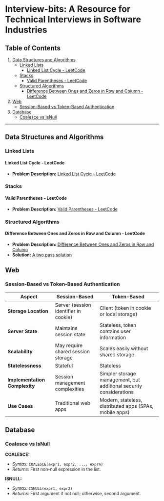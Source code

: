 # Interview-bits: A Resource for Technical Interviews in Software Industries

## Table of Contents
1. [Data Structures and Algorithms](#data-structures-and-algorithms)
    - [Linked Lists](#linked-lists)
        - [Linked List Cycle - LeetCode](#linked-list-cycle---leetcode)
    - [Stacks](#stacks)
        - [Valid Parentheses - LeetCode](#valid-parentheses---leetcode)
    - [Structured Algorithms](#structured-algorithms)
        - [Difference Between Ones and Zeros in Row and Column - LeetCode](#difference-between-ones-and-zeros-in-row-and-column---leetcode)
2. [Web](#web)
    - [Session-Based vs Token-Based Authentication](#session-based-vs-token-based-authentication)
3. [Database](#database)
    - [Coalesce vs IsNull](#coalesce-vs-isnull)

---

## Data Structures and Algorithms

### Linked Lists

#### Linked List Cycle - LeetCode
- **Problem Description:** [Linked List Cycle - LeetCode](https://leetcode.com/problems/linked-list-cycle/)

### Stacks

#### Valid Parentheses - LeetCode
- **Problem Description:** [Valid Parentheses - LeetCode](https://leetcode.com/problems/valid-parentheses/)

### Structured Algorithms

#### Difference Between Ones and Zeros in Row and Column - LeetCode
- **Problem Description:** [Difference Between Ones and Zeros in Row and Column](https://leetcode.com/problems/difference-between-ones-and-zeros-in-row-and-column)
- **Solution:** [A two pass solution](https://leetcode.com/problems/difference-between-ones-and-zeros-in-row-and-column/solutions/4403123/two-pass-solution/)

## Web

### Session-Based vs Token-Based Authentication

| **Aspect** | **Session-Based** | **Token-Based** |
|------------|-------------------|-----------------|
| **Storage Location** | Server (session identifier in cookie) | Client (token in cookie or local storage) |
| **Server State** | Maintains session state | Stateless, token contains user information |
| **Scalability** | May require shared session storage | Scales easily without shared storage |
| **Statelessness** | Stateful | Stateless |
| **Implementation Complexity** | Session management complexities | Simpler storage management, but additional security considerations |
| **Use Cases** | Traditional web apps | Modern, stateless, distributed apps (SPAs, mobile apps) |

## Database

### Coalesce vs IsNull

**COALESCE:**
- *Syntax:* `COALESCE(expr1, expr2, ..., exprn)`
- *Returns:* First non-null expression in the list.

**ISNULL:**
- *Syntax:* `ISNULL(expr1, expr2)`
- *Returns:* First argument if not null; otherwise, second argument.
